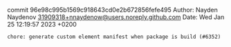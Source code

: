 commit 96e98c995b1569c918643cd0e2b672856fefe495
Author: Nayden Naydenov <31909318+nnaydenow@users.noreply.github.com>
Date:   Wed Jan 25 12:19:57 2023 +0200

    chore: generate custom element manifest when package is build (#6352)
